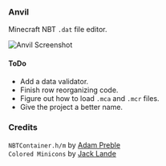 ### Anvil
Minecraft NBT `.dat` file editor.

![Anvil Screenshot](http://mcspider.github.com/screenshots/Anvil.png)
  
  
#### ToDo

- Add a data validator.  
- Finish row reorganizing code.  
- Figure out how to load `.mca` and `.mcr` files.  
- Give the project a better name.  
  
  
### Credits
`NBTContainer.h/m` by [Adam Preble](http://adampreble.net)  
`Colored Minicons` by [Jack Lande](http://pixlsby.me/fb/portfolio/free-colored-minicons)  